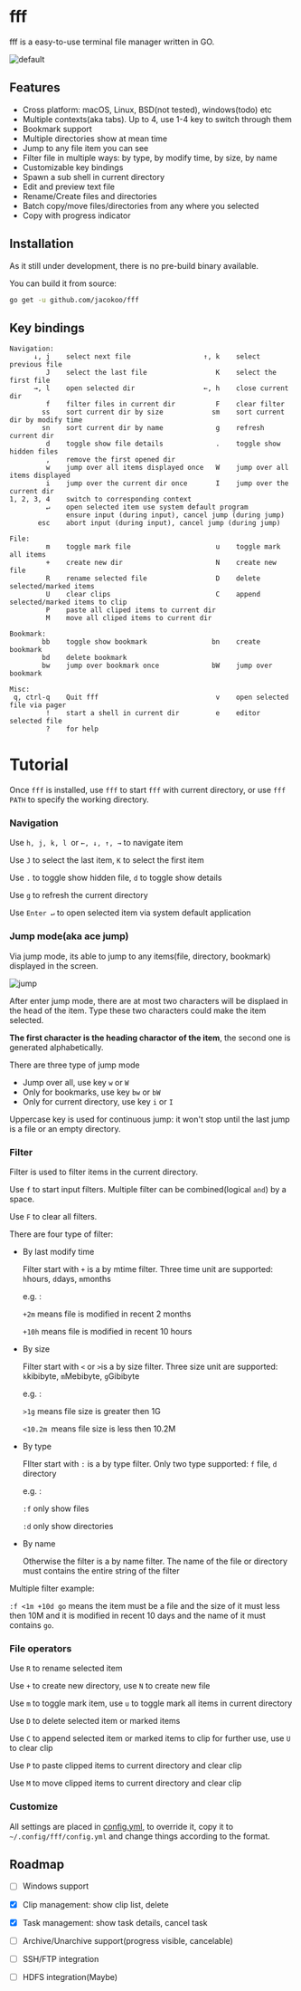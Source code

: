 # fff

fff is a easy-to-use terminal file manager written in GO. 

![default](./screenshot/default.jpg)



## Features

* Cross platform: macOS, Linux, BSD(not tested), windows(todo) etc
* Multiple contexts(aka tabs). Up to 4,  use 1-4 key to switch through them
* Bookmark support
* Multiple directories show at mean time
* Jump to any file item you can see
* Filter file in multiple ways: by type, by modify time, by size, by name
* Customizable key bindings
* Spawn a sub shell in current directory
* Edit and preview text file
* Rename/Create files and directories
* Batch copy/move files/directories from any where you selected
* Copy with progress indicator



## Installation

As it still under development, there is no pre-build binary available.

You can build it from source:

```bash
go get -u github.com/jacokoo/fff
```



## Key bindings

```
Navigation:
      ↓, j    select next file                  ↑, k    select previous file                                                                                                                                
         J    select the last file                 K    select the first file
      →, l    open selected dir                 ←, h    close current dir
         f    filter files in current dir          F    clear filter
        ss    sort current dir by size            sm    sort current dir by modify time
        sn    sort current dir by name             g    refresh current dir
         d    toggle show file details             .    toggle show hidden files
         ,    remove the first opened dir     
         w    jump over all items displayed once   W    jump over all items displayed
         i    jump over the current dir once       I    jump over the current dir
1, 2, 3, 4    switch to corresponding context 
         ↵    open selected item use system default program
              ensure input (during input), cancel jump (during jump)
       esc    abort input (during input), cancel jump (during jump)
                                              
File:                                         
         m    toggle mark file                     u    toggle mark all items
         +    create new dir                       N    create new file
         R    rename selected file                 D    delete selected/marked items
         U    clear clips                          C    append selected/marked items to clip
         P    paste all cliped items to current dir
         M    move all cliped items to current dir
                                              
Bookmark:                                     
        bb    toggle show bookmark                bn    create bookmark
        bd    delete bookmark                 
        bw    jump over bookmark once             bW    jump over bookmark
                                              
Misc:                                         
 q, ctrl-q    Quit fff                             v    open selected file via pager
         !    start a shell in current dir         e    editor selected file
         ?    for help
```



# Tutorial

Once `fff` is installed, use `fff` to start `fff` with current directory, or use `fff PATH` to specify the working directory.

### Navigation

Use `h, j, k, l `or `←, ↓, ↑, →` to navigate item

Use `J` to select the last item, `K` to select the first item

Use `.` to toggle show hidden file, `d` to toggle show details

Use `g` to refresh the current directory

Use `Enter ↵` to open selected item via system default application



### Jump mode(aka ace jump)

Via jump mode, its able to jump to any items(file, directory, bookmark) displayed in the screen.

![jump](./screenshot/jump.jpg)

After enter jump mode, there are at most two characters will be displaed in the head of the item. Type these two characters could make the item selected.

**The first character is the heading charactor of the item**, the second one is generated alphabetically.

There are three type of jump mode

* Jump over all, use key `w` or `W`
* Only for bookmarks, use key `bw` or `bW`
* Only for current directory, use key `i` or `I`

Uppercase key is used for continuous jump: it won't stop until the last jump is  a file or an empty directory.



### Filter

Filter is used to filter items in the current directory.

Use `f` to start input filters. Multiple filter can be combined(logical `and`) by a space.

Use `F` to clear all filters.

There are four type of filter:

* By last modify time

  Filter start with `+` is a by mtime filter. Three time unit are supported: `h`hours, `d`days, `m`months

  e.g. :

  `+2m` means file is modified in recent 2 months

  `+10h` means file is modified in recent 10 hours

* By size

  Filter start with `<` or `>`is a by size filter. Three size unit are supported: `k`kibibyte, `m`Mebibyte, `g`Gibibyte

  e.g. :

  `>1g` means file size is greater then 1G

  `<10.2m `means file size is less then 10.2M 

* By type

  FIlter start with `:` is a by type filter. Only two type supported: `f` file, `d` directory

  e.g. :

  `:f` only show files

  `:d` only show directories

* By name

  Otherwise the filter is a by name filter. The name of the file or directory must contains the entire string of the filter

Multiple filter example:

`:f <1m +10d go` means the item must be a file and the size of it must less then 10M and it is modified in recent 10 days and the name of it must contains `go`.



### File operators

Use `R` to rename selected item

Use `+` to create new directory, use `N` to create new file

Use `m` to toggle mark item, use `u` to toggle mark all items in current directory

Use `D` to delete selected item or marked items

Use `C` to append selected item or marked items to clip for further use, use `U` to clear clip

Use `P` to paste clipped items to current directory and clear clip

Use `M` to move clipped items to current directory and clear clip



### Customize

All settings are placed in [config.yml](./config.yml), to override it, copy it to `~/.config/fff/config.yml` and change things according to the format.



## Roadmap

- [ ] Windows support

- [x] Clip management: show clip list, delete

- [x] Task management: show task details, cancel task

- [ ] Archive/Unarchive support(progress visible, cancelable)

- [ ] SSH/FTP integration

- [ ] HDFS integration(Maybe)

